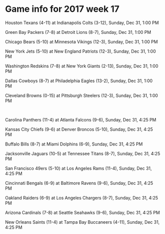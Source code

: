 # Game info for 2017 week 17

Houston Texans (4-11) at Indianapolis Colts (3-12), Sunday, Dec 31, 1:00 PM

Green Bay Packers (7-8) at Detroit Lions (8-7), Sunday, Dec 31, 1:00 PM

Chicago Bears (5-10) at Minnesota Vikings (12-3), Sunday, Dec 31, 1:00 PM

New York Jets (5-10) at New England Patriots (12-3), Sunday, Dec 31, 1:00 PM

Washington Redskins (7-8) at New York Giants (2-13), Sunday, Dec 31, 1:00 PM

Dallas Cowboys (8-7) at Philadelphia Eagles (13-2), Sunday, Dec 31, 1:00 PM

Cleveland Browns (0-15) at Pittsburgh Steelers (12-3), Sunday, Dec 31, 1:00 PM


<br/>

Carolina Panthers (11-4) at Atlanta Falcons (9-6), Sunday, Dec 31, 4:25 PM

Kansas City Chiefs (9-6) at Denver Broncos (5-10), Sunday, Dec 31, 4:25 PM

Buffalo Bills (8-7) at Miami Dolphins (6-9), Sunday, Dec 31, 4:25 PM

Jacksonville Jaguars (10-5) at Tennessee Titans (8-7), Sunday, Dec 31, 4:25 PM

San Francisco 49ers (5-10) at Los Angeles Rams (11-4), Sunday, Dec 31, 4:25 PM

Cincinnati Bengals (6-9) at Baltimore Ravens (9-6), Sunday, Dec 31, 4:25 PM

Oakland Raiders (6-9) at Los Angeles Chargers (8-7), Sunday, Dec 31, 4:25 PM

Arizona Cardinals (7-8) at Seattle Seahawks (9-6), Sunday, Dec 31, 4:25 PM

New Orleans Saints (11-4) at Tampa Bay Buccaneers (4-11), Sunday, Dec 31, 4:25 PM

